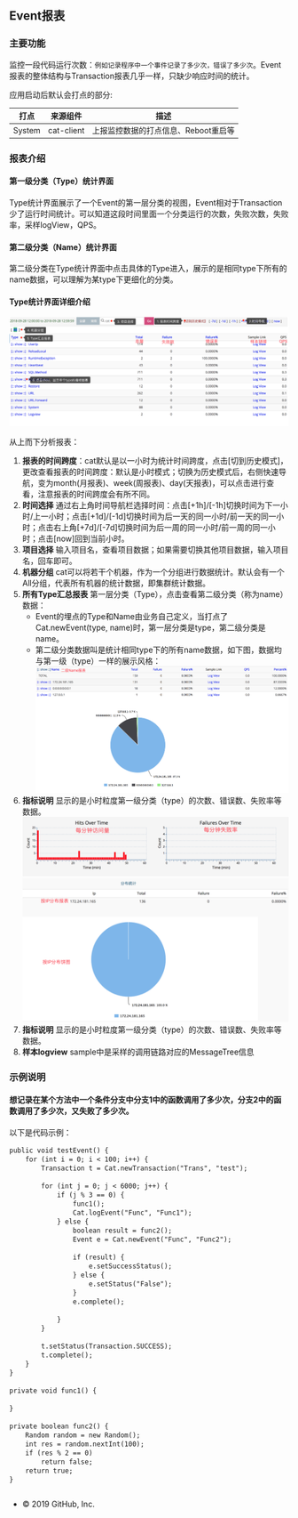 ## Event报表

### 主要功能

监控一段代码运行次数：`例如记录程序中一个事件记录了多少次，错误了多少次`。Event报表的整体结构与Transaction报表几乎一样，只缺少响应时间的统计。

应用启动后默认会打点的部分:

| 打点   | 来源组件   | 描述                                 |
| ------ | ---------- | ------------------------------------ |
| System | cat-client | 上报监控数据的打点信息、Reboot重启等 |

### 报表介绍

#### 第一级分类（Type）统计界面

Type统计界面展示了一个Event的第一层分类的视图，Event相对于Transaction少了运行时间统计。可以知道这段时间里面一个分类运行的次数，失败次数，失败率，采样logView，QPS。

#### 第二级分类（Name）统计界面

第二级分类在Type统计界面中点击具体的Type进入，展示的是相同type下所有的name数据，可以理解为某type下更细化的分类。

#### Type统计界面详细介绍

[![img](https://github.com/dianping/cat/raw/master/cat-doc/resources/ch1-report/event.png)](https://github.com/dianping/cat/blob/master/cat-doc/resources/ch1-report/event.png)

从上而下分析报表：

1. **报表的时间跨度**：cat默认是以一小时为统计时间跨度，点击[切到历史模式]，更改查看报表的时间跨度：默认是小时模式；切换为历史模式后，右侧快速导航，变为month(月报表)、week(周报表)、day(天报表)，可以点击进行查看，注意报表的时间跨度会有所不同。
2. **时间选择** 通过右上角时间导航栏选择时间：点击[+1h]/[-1h]切换时间为下一小时/上一小时；点击[+1d]/[-1d]切换时间为后一天的同一小时/前一天的同一小时；点击右上角[+7d]/[-7d]切换时间为后一周的同一小时/前一周的同一小时；点击[now]回到当前小时。
3. **项目选择** 输入项目名，查看项目数据；如果需要切换其他项目数据，输入项目名，回车即可。
4. **机器分组** cat可以将若干个机器，作为一个分组进行数据统计。默认会有一个All分组，代表所有机器的统计数据，即集群统计数据。
5. **所有Type汇总报表** 第一层分类（Type），点击查看第二级分类（称为name）数据：
   - Event的埋点的Type和Name由业务自己定义，当打点了Cat.newEvent(type, name)时，第一层分类是type，第二级分类是name。
   - 第二级分类数据叫是统计相同type下的所有name数据，如下图，数据均与第一级（type）一样的展示风格： [![img](https://github.com/dianping/cat/raw/master/cat-doc/resources/ch1-report/event_name.png)](https://github.com/dianping/cat/blob/master/cat-doc/resources/ch1-report/event_name.png)
6. **指标说明** 显示的是小时粒度第一级分类（type）的次数、错误数、失败率等数据。 [![img](https://github.com/dianping/cat/raw/master/cat-doc/resources/ch1-report/event_detail1.png)](https://github.com/dianping/cat/blob/master/cat-doc/resources/ch1-report/event_detail1.png)[![img](https://github.com/dianping/cat/raw/master/cat-doc/resources/ch1-report/event_detail2.png)](https://github.com/dianping/cat/blob/master/cat-doc/resources/ch1-report/event_detail2.png)
7. **指标说明** 显示的是小时粒度第一级分类（type）的次数、错误数、失败率等数据。
8. **样本logview** sample中是采样的调用链路对应的MessageTree信息

### 示例说明

#### 想记录在某个方法中一个条件分支中分支1中的函数调用了多少次，分支2中的函数调用了多少次，又失败了多少次。

以下是代码示例：

```
public void testEvent() {
    for (int i = 0; i < 100; i++) {
        Transaction t = Cat.newTransaction("Trans", "test");

        for (int j = 0; j < 6000; j++) {
            if (j % 3 == 0) {
                func1();
                Cat.logEvent("Func", "Func1");
            } else {
                boolean result = func2();
                Event e = Cat.newEvent("Func", "Func2");

                if (result) {
                    e.setSuccessStatus();
                } else {
                    e.setStatus("False");
                }
                e.complete();

            }
        }

        t.setStatus(Transaction.SUCCESS);
        t.complete();
    }
}

private void func1() {

}

private boolean func2() {
    Random random = new Random();
    int res = random.nextInt(100);
    if (res % 2 == 0)
        return false;
    return true;
}
```

<details class="details-reset details-overlay details-overlay-dark" style="box-sizing: border-box; display: block;"><summary data-hotkey="l" aria-label="Jump to line" aria-haspopup="dialog" style="box-sizing: border-box; display: list-item; cursor: pointer; list-style: none;"></summary></details>

- © 2019 GitHub, Inc.